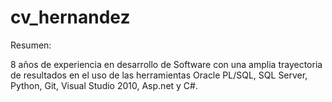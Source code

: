 # cv_hernandez
Resumen:

8 años de experiencia en desarrollo de Software con una amplia trayectoria de resultados en el uso de las herramientas Oracle PL/SQL, SQL Server, Python, Git, Visual Studio 2010, Asp.net y C#.
